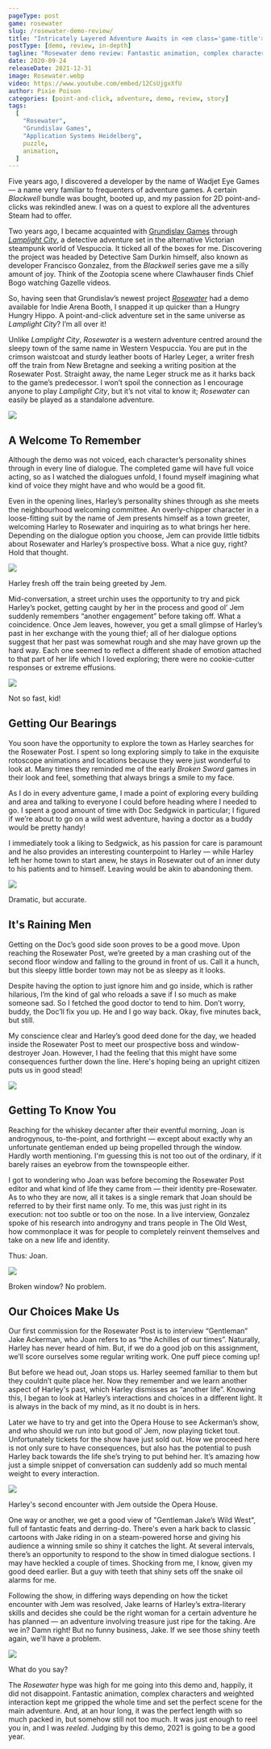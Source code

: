 ```yaml
---
pageType: post
game: rosewater
slug: /rosewater-demo-review/
title: "Intricately Layered Adventure Awaits in <em class='game-title'>Rosewater</em>"
postType: [demo, review, in-depth]
tagline: "Rosewater demo review: Fantastic animation, complex characters and weighted interaction kept me gripped the whole time and set the perfect scene for the main adventure. The demo was just enough to reel you in, and I was reeled."
date: 2020-09-24
releaseDate: 2021-12-31
image: Rosewater.webp
video: https://www.youtube.com/embed/12CsUjgxXfU
author: Pixie Poison
categories: [point-and-click, adventure, demo, review, story]
tags:
  [
    "Rosewater",
    "Grundislav Games",
    "Application Systems Heidelberg",
    puzzle,
    animation,
  ]
---
```


Five years ago, I discovered a developer by the name of Wadjet Eye Games — a name very familiar to frequenters of adventure games. A certain _Blackwell_ bundle was bought, booted up, and my passion for 2D point-and-clicks was rekindled anew. I was on a quest to explore all the adventures Steam had to offer.

Two years ago, I became acquainted with [Grundislav Games](http://www.grundislavgames.com) through [_Lamplight City_](https://store.steampowered.com/app/761460/Lamplight_City/), a detective adventure set in the alternative Victorian steampunk world of Vespuccia. It ticked all of the boxes for me. Discovering the project was headed by Detective Sam Durkin himself, also known as developer Francisco Gonzalez, from the _Blackwell_ series gave me a silly amount of joy. Think of the Zootopia scene where Clawhauser finds Chief Bogo watching Gazelle videos.

So, having seen that Grundislav’s newest project [_Rosewater_](https://store.steampowered.com/app/1226670/Rosewater/) had a demo available for Indie Arena Booth, I snapped it up quicker than a Hungry Hungry Hippo. A point-and-click adventure set in the same universe as _Lamplight City_? I’m all over it!

Unlike _Lamplight City_, _Rosewater_ is a western adventure centred around the sleepy town of the same name in Western Vespuccia. You are put in the crimson waistcoat and sturdy leather boots of Harley Leger, a writer fresh off the train from New Bretagne and seeking a writing position at the Rosewater Post. Straight away, the name Leger struck me as it harks back to the game’s predecessor. I won’t spoil the connection as I encourage anyone to play _Lamplight City_, but it’s not vital to know it; _Rosewater_ can easily be played as a standalone adventure.

![][image0]

## A Welcome To Remember

Although the demo was not voiced, each character’s personality shines through in every line of dialogue. The completed game will have full voice acting, so as I watched the dialogues unfold, I found myself imagining what kind of voice they might have and who would be a good fit.

Even in the opening lines, Harley’s personality shines through as she meets the neighbourhood welcoming committee. An overly-chipper character in a loose-fitting suit by the name of Jem presents himself as a town greeter, welcoming Harley to Rosewater and inquiring as to what brings her here. Depending on the dialogue option you choose, Jem can provide little tidbits about Rosewater and Harley’s prospective boss. What a nice guy, right? Hold that thought.

![][image1]

<figcaption>Harley fresh off the train being greeted by Jem.</figcaption>

Mid-conversation, a street urchin uses the opportunity to try and pick Harley’s pocket, getting caught by her in the process and good ol’ Jem suddenly remembers “another engagement” before taking off. What a coincidence. Once Jem leaves, however, you get a small glimpse of Harley’s past in her exchange with the young thief; all of her dialogue options suggest that her past was somewhat rough and she may have grown up the hard way. Each one seemed to reflect a different shade of emotion attached to that part of her life which I loved exploring; there were no cookie-cutter responses or extreme effusions.

![][image2]

<figcaption>Not so fast, kid!</figcaption>

## Getting Our Bearings

You soon have the opportunity to explore the town as Harley searches for the Rosewater Post. I spent so long exploring simply to take in the exquisite rotoscope animations and locations because they were just wonderful to look at. Many times they reminded me of the early _Broken Sword_ games in their look and feel, something that always brings a smile to my face.

As I do in every adventure game, I made a point of exploring every building and area and talking to everyone I could before heading where I needed to go. I spent a good amount of time with Doc Sedgwick in particular; I figured if we’re about to go on a wild west adventure, having a doctor as a buddy would be pretty handy!

I immediately took a liking to Sedgwick, as his passion for care is paramount and he also provides an interesting counterpoint to Harley — while Harley left her home town to start anew, he stays in Rosewater out of an inner duty to his patients and to himself. Leaving would be akin to abandoning them.

![][image3]

<figcaption>Dramatic, but accurate.</figcaption>

## It's Raining Men

Getting on the Doc’s good side soon proves to be a good move. Upon reaching the Rosewater Post, we’re greeted by a man crashing out of the second floor window and falling to the ground in front of us. Call it a hunch, but this sleepy little border town may not be as sleepy as it looks.

Despite having the option to just ignore him and go inside, which is rather hilarious, I’m the kind of gal who reloads a save if I so much as make someone sad. So I fetched the good doctor to tend to him. Don’t worry, buddy, the Doc’ll fix you up. He and I go way back. Okay, five minutes back, but still.

My conscience clear and Harley’s good deed done for the day, we headed inside the Rosewater Post to meet our prospective boss and window-destroyer Joan. However, I had the feeling that this might have some consequences further down the line. Here's hoping being an upright citizen puts us in good stead!

![][image4]

## Getting To Know You

Reaching for the whiskey decanter after their eventful morning, Joan is androgynous, to-the-point, and forthright — except about exactly why an unfortunate gentleman ended up being propelled through the window. Hardly worth mentioning. I'm guessing this is not too out of the ordinary, if it barely raises an eyebrow from the townspeople either.

I got to wondering who Joan was before becoming the Rosewater Post editor and what kind of life they came from — their identity pre-Rosewater. As to who they are now, all it takes is a single remark that Joan should be referred to by their first name only. To me, this was just right in its execution: not too subtle or too on the nose. In a live interview, Gonzalez spoke of his research into androgyny and trans people in The Old West, how commonplace it was for people to completely reinvent themselves and take on a new life and identity.

Thus: Joan.

![][image5]

<figcaption>Broken window? No problem.</figcaption>

## Our Choices Make Us

Our first commission for the Rosewater Post is to interview “Gentleman” Jake Ackerman, who Joan refers to as “the Achilles of our times”. Naturally, Harley has never heard of him. But, if we do a good job on this assignment, we’ll score ourselves some regular writing work. One puff piece coming up!

But before we head out, Joan stops us. Harley seemed familiar to them but they couldn’t quite place her. Now they remember and we learn another aspect of Harley's past, which Harley dismisses as “another life”. Knowing this, I began to look at Harley’s interactions and choices in a different light. It is always in the back of my mind, as it no doubt is in hers.

Later we have to try and get into the Opera House to see Ackerman’s show, and who should we run into but good ol’ Jem, now playing ticket tout. Unfortunately tickets for the show have just sold out. How we proceed here is not only sure to have consequences, but also has the potential to push Harley back towards the life she’s trying to put behind her. It’s amazing how just a simple snippet of conversation can suddenly add so much mental weight to every interaction.

![][image6]

<figcaption>Harley's second encounter with Jem outside the Opera House.</figcaption>

One way or another, we get a good view of "Gentleman Jake’s Wild West", full of fantastic feats and derring-do. There's even a hark back to classic cartoons with Jake riding in on a steam-powered horse and giving his audience a winning smile so shiny it catches the light. At several intervals, there’s an opportunity to respond to the show in timed dialogue sections. I may have heckled a couple of times. Shocking from me, I know, given my good deed earlier. But a guy with teeth that shiny sets off the snake oil alarms for me.

Following the show, in differing ways depending on how the ticket encounter with Jem was resolved, Jake learns of Harley’s extra-literary skills and decides she could be the right woman for a certain adventure he has planned — an adventure involving treasure just ripe for the taking. Are we in? Damn right! But no funny business, Jake. If we see those shiny teeth again, we'll have a problem.

![][image7]

<figcaption>What do you say?</figcaption>

The _Rosewater_ hype was high for me going into this demo and, happily, it did not disappoint. Fantastic animation, complex characters and weighted interaction kept me gripped the whole time and set the perfect scene for the main adventure. And, at an hour long, it was the perfect length with so much packed in, but somehow still not too much. It was just enough to reel you in, and I was _reeled_. Judging by this demo, 2021 is going to be a good year.

[image0]: ../../../images/post/rosewater/Rosewater0.webp
[image1]: ../../../images/post/rosewater/Rosewater1.webp
[image2]: ../../../images/post/rosewater/Rosewater2.webp
[image3]: ../../../images/post/rosewater/Rosewater3.webp
[image4]: ../../../images/post/rosewater/Rosewater4.webp
[image5]: ../../../images/post/rosewater/Rosewater5.webp
[image6]: ../../../images/post/rosewater/Rosewater6.webp
[image7]: ../../../images/post/rosewater/Rosewater7.webp
